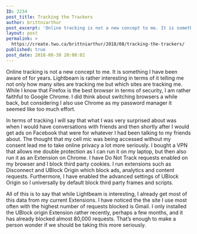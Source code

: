 ```yaml
---
ID: 2234
post_title: Tracking the Trackers
author: brittniarthur
post_excerpt: 'Online tracking is not a new concept to me. It is something I have been aware of for years. Lightbeam is rather interesting in terms of it telling me not only how many sites are tracking me but which sites... <a href="https://create.twu.ca/brittniarthur/2018/08/tracking-the-trackers/">Continue Reading &rarr;</a>'
layout: post
permalink: >
  https://create.twu.ca/brittniarthur/2018/08/tracking-the-trackers/
published: true
post_date: 2018-08-30 20:08:02
---
```

<p>Online tracking is not a new concept to me. It is something I have been aware of for years. Lightbeam is rather interesting in terms of it telling me not only how many sites are tracking me but which sites are tracking me. While I know that Firefox is the best browser in terms of security, I am rather faithful to Google Chrome. I did think about switching browsers a while back, but considering I also use Chrome as my password manager it seemed like too much effort.</p>
<p>In terms of tracking I will say that what I was very surprised about was when I would have conversations with friends and then shortly after I would get ads on Facebook that were for whatever I had been talking to my friends about. The thought that my cell mic was being accessed without my consent lead me to take online privacy a lot more seriously. I bought a VPN that allows me double protection as I can run it on my laptop, but then also run it as an Extension on Chrome. I have Do Not Track requests enabled on my browser and I block third party cookies. I run extensions such as Disconnect and UBlock Origin which block ads, analytics and content requests. Furthermore, I have enabled the advanced settings of UBlock Origin so I universally by default block third party frames and scripts.</p>
<p>All of this is to say that while Lightbeam is interesting, I already get most of this data from my current Extensions. I have noticed the the site I use most often with the highest number of requests blocked is Gmail. I only installed the UBlock origin Extension rather recently, perhaps a few months, and it has already blocked almost 80,000 requests. That&#8217;s enough to make a person wonder if we should be taking this more seriously.</p>